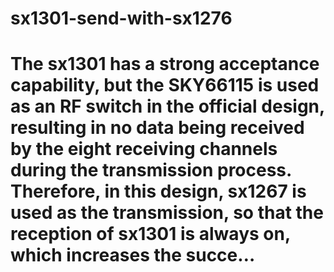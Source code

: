 # sx1301-send-with-sx1276
# The sx1301 has a strong acceptance capability, but the SKY66115 is used as an RF switch in the official design, resulting in no data being received by the eight receiving channels during the transmission process. Therefore, in this design, sx1267 is used as the transmission, so that the reception of sx1301 is always on, which increases the succe…



